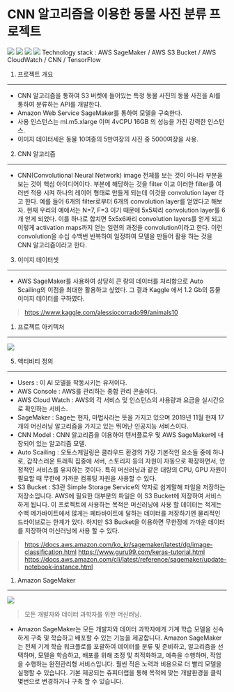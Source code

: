 CNN 알고리즘을 이용한 동물 사진 분류 프로젝트
===========================================================================================
<img src="https://raw.githubusercontent.com/dsg890789/JwsPortfolio/master/CNN%20Model%20Project/CNN%20Model%20Project%20%EC%84%A4%EA%B3%84%20%ED%8C%8C%EC%9D%BC.png">
<img src="https://raw.githubusercontent.com/dsg890789/JwsPortfolio/master/CNN%20Model%20Project/CNN%20Model%20Project%20%EC%84%A4%EA%B3%84%20%ED%8C%8C%EC%9D%BC.png">
<img src="https://raw.githubusercontent.com/dsg890789/JwsPortfolio/master/CNN%20Model%20Project/CNN%20Model%20Project%20%EC%84%A4%EA%B3%84%20%ED%8C%8C%EC%9D%BC.png">
<img src="https://raw.githubusercontent.com/dsg890789/JwsPortfolio/master/CNN%20Model%20Project/CNN%20Model%20Project%20%EC%84%A4%EA%B3%84%20%ED%8C%8C%EC%9D%BC.png">
    Technology stack : AWS SageMaker / AWS S3 Bucket / AWS CloudWatch / CNN / TensorFlow

1. 프로젝트 개요
-------------------------------------------------------------------------------------------
- CNN 알고리즘을 통하여 S3 버켓에 들어있는 특정 동물 사진의 동물 사진을 AI를 통하여 분류하는 API를 개발한다.
- Amazon Web Service SageMaker를 통하여 모델을 구축한다.
- 사용 인스턴스는 ml.m5.xlarge 이며 4vCPU 16GB 의 성능을 가진 강력한 인스턴스.
- 이미지 데이터세은 동물 10여종의 5만여장의 사진 중 5000여장을 사용.

2. CNN 알고리즘
-------------------------------------------------------------------------------------------
- CNN(Convolutional Neural Network) image 전체를 보는 것이 아니라 부분을 보는 것이 핵심 아이디어이다. 부분에 해당하는 것을 filter 이고 이러한 filter를 여러번 적용 시켜 하나의 레이어 형태로 만들게 되는데 이것을 convolution layer 라고 한다. 예를 들어 6개의 filter로부터 6개의 convolution layer를 얻었다고 해보자. 현재 우리의 예에서는 N=7, F=3 이기 때문에 5x5짜리 convolution layer를 6개 얻게 되었다. 이를 하나로 합치면 5x5x6짜리 convolution layers를 얻게 되고 이렇게 activation maps까지 얻는 일련의 과정을 convolution이라고 한다. 이런 convolution을 수십 수백번 반복하여 일정하여 모델을 만들어 활용 하는 것을 CNN 알고리즘이라고 한다.

3. 이미지 데이터셋
-------------------------------------------------------------------------------------------
- AWS SageMaker를 사용하여 상당히 큰 량의 데이터를 처리함으로 Auto Scailing의 이점을 최대한 활용하고 싶었다. 그 결과 Kaggle 에서 1.2 Gb의 동물 이미지 데이터를 구하였다.
  
> https://www.kaggle.com/alessiocorrado99/animals10

1. 프로젝트 아키텍처
-------------------------------------------------------------------------------------------
<img src="https://raw.githubusercontent.com/dsg890789/JwsPortfolio/master/CNN%20Model%20Project/CNN%20Model%20Project%20%EC%84%A4%EA%B3%84%20%ED%8C%8C%EC%9D%BC.png">

5. 액티비티 정의
-------------------------------------------------------------------------------------------
- Users : 이 AI 모델을 작동시키는 유저이다.
- AWS Console : AWS를 관리하는 종합 관리 콘솔이다.
- AWS Cloud Watch : AWS의 각 서비스 및 인스턴스의 사용량과 요금을 실시간으로 확인하는 서비스.
- SageMaker : Sage는 현자, 마법사라는 뜻을 가지고 있으며 2019년 11월 현재 17개의 머신러닝 알고리즘을 가지고 있는 뛰어난 인공지능 서비스이다.
- CNN Model : CNN 알고리즘을 이용하여 텐서플로우 및 AWS SageMaker에 내장되어 있는 알고리즘 모델.
- Auto Scailing : 오토스케일링은 클라우드 환경의 가장 기본적인 요소들 중에 하나로,
갑작스러운 트래픽 집중에 서버, 스토리지 등의 자원이 자동으로 확장하면서, 안정적인 서비스를 유지하는 것이다. 특히 머신러닝과 같은 대량의 CPU, GPU 자원이 필요할 때 무한에 가까운 컴퓨팅 자원을 사용할 수 있다.
- S3 Bucket : S3란 Simple Storage Service의 약자로 쉽게말해 파일을 저장하는 저장소입니다. AWS에 필요한 대부분의 파일은 이 S3 Bucket에 저장하여 서비스하게 됩니다. 이 프로젝트에 사용하는 목적은 머신러닝에 사용 할 데이터는 적게는 수백 메가바이트에서 많게는 페타바이트에 달하는 데이터를 저장하기엔 물리적인 드라이브로는 한계가 있다. 하지만 S3 Bucket을 이용하면 무한정에 가까운 데이터를 저장하여 머신러닝에 사용 할 수 있다.

> https://docs.aws.amazon.com/ko_kr/sagemaker/latest/dg/image-classification.html
> https://www.guru99.com/keras-tutorial.html
> https://docs.aws.amazon.com/cli/latest/reference/sagemaker/update-notebook-instance.html

1. Amazon SageMaker
-------------------------------------------------------------------------------------------
<img src="https://raw.githubusercontent.com/dsg890789/JwsPortfolio/master/CNN%20Model%20Project/AWS%20SageMaker.png">

> 모든 개발자와 데이터 과학자를 위한 머신러닝.
- Amazon SageMaker는 모든 개발자와 데이터 과학자에게 기계 학습 모델을 신속하게 구축 및 학습하고 배포할 수 있는 기능을 제공합니다. Amazon SageMaker는 전체 기계 학습 워크플로를 포괄하여 데이터를 분류 및 준비하고, 알고리즘을 선택하며, 모델을 학습하고, 배포를 위해 조정 및 최적화하고, 예측을 수행하며, 작업을 수행하는 완전관리형 서비스입니다. 훨씬 적은 노력과 비용으로 더 빨리 모델을 실행할 수 있습니다. 기본 제공되는 쥬피터랩을 통해 목적에 맞는 개발환경을 클릭 몇번으로 변경하거나 구축 할 수 있습니다.